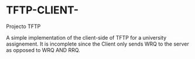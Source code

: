 # TFTP-CLIENT-
Projecto TFTP


A simple implementation of the client-side of  TFTP for a university assignement. 
It is incomplete since the Client only sends WRQ to the server as opposed to WRQ AND RRQ.
